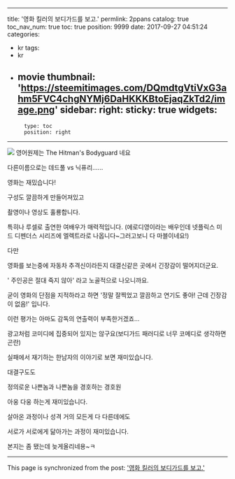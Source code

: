 
---
title: '영화 킬러의 보디가드를 보고.'
permlink: 2ppans
catalog: true
toc_nav_num: true
toc: true
position: 9999
date: 2017-09-27 04:51:24
categories:
- kr
tags:
- kr
- movie
thumbnail: 'https://steemitimages.com/DQmdtgVtiVxG3ahm5FVC4chgNYMj6DaHKKKBtoEjaqZkTd2/image.png'
sidebar:
    right:
        sticky: true
widgets:
    -
        type: toc
        position: right
---


![](https://steemitimages.com/DQmdtgVtiVxG3ahm5FVC4chgNYMj6DaHKKKBtoEjaqZkTd2/image.png)
영어원제는 The Hitman's Bodyguard 네요

다른이름으로는 데드풀 vs  닉퓨리......

영화는 재밌습니다!

구성도 깔끔하게 만들어져있고

촬영이나 영상도 훌룡합니다.

특히나 루셀로 출연한 여배우가 매력적입니다.
(에로디영이라는 배우인데 넷플릭스 미드 디펜더스 시리즈에 엘렉트라로 나옵니다~그러고보니 다 마블이네요!)

다만 

영화를 보는중에 자동차 추격신이라든지 대결신같은 곳에서 긴장감이 떨어지더군요.

' 주인공은 절대 죽지 않아' 라고 노골적으로 나오니까요.


굳이 영화의 단점을 지적하라고 하면  '정말 잘찍었고 깔끔하고 연기도 좋아! 근데 긴장감이 없음!'  입니다.

이런 평가는 아마도 감독의 연출력이 부족한거겠죠...


광고처럼  코미디에 집중되어 있지는 않구요(보디가드 패러디로 너무 코메디로 생각하면 곤란)

실패에서 재기하는 한남자의 이야기로 보면 재미있습니다.

대결구도도 

정의로운 나쁜놈과 나쁜놈을 경호하는 경호원

아웅 다웅 하는게 재미있습니다.



살아온 과정이나 성격 거의 모든게 다 다른데에도

서로가 서로에게 닮아가는 과정이 재미있습니다.

본지는 좀 됐는데 늦게올리네용~ㅋ

- - -

This page is synchronized from the post: ['영화 킬러의 보디가드를 보고.'](https://steemit.com/@virus707/2ppans)
